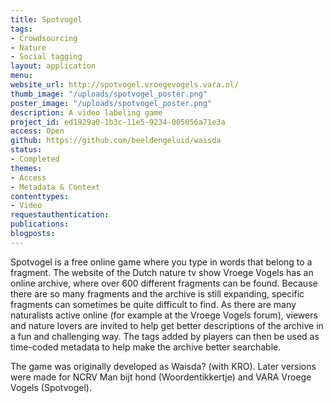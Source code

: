 ```yaml
---
title: Spotvogel
tags:
- Crowdsourcing
- Nature
- Social tagging
layout: application
menu: 
website_url: http://spotvogel.vroegevogels.vara.nl/
thumb_image: "/uploads/spotvogel_poster.png"
poster_image: "/uploads/spotvogel_poster.png"
description: A video labeling game
project_id: ed1929a0-1b3c-11e5-9234-005056a71e3a
access: Open
github: https://github.com/beeldengeluid/waisda
status:
- Completed
themes:
- Access
- Metadata & Context
contenttypes:
- Video
requestauthentication: 
publications: 
blogposts: 
---
```


Spotvogel is a free online game where you type in words that belong to a fragment. The website of the Dutch nature tv show Vroege Vogels has an online archive, where over 600 different fragments can be found. Because there are so many fragments and the archive is still expanding, specific fragments can sometimes be quite difficult to find. As there are many naturalists active online (for example at the Vroege Vogels forum), viewers and nature lovers are invited to help get better descriptions of the archive in a fun and challenging way. The tags added by players can then be used as time-coded metadata to help make the archive better searchable.

The game was originally developed as Waisda? (with KRO). Later versions were made for NCRV Man bijt hond (Woordentikkertje) and VARA Vroege Vogels (Spotvogel).
